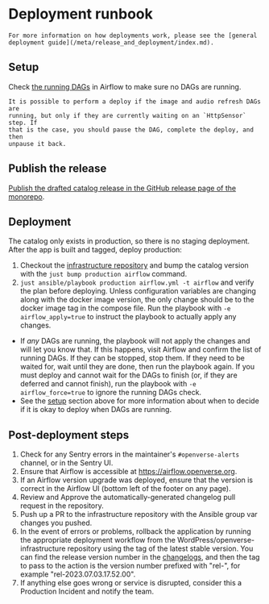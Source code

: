 # Deployment runbook

```{tip}
For more information on how deployments work, please see the [general deployment guide](/meta/release_and_deployment/index.md).
```

## Setup

Check [the running DAGs](https://airflow.openverse.org/home?status=running) in
Airflow to make sure no DAGs are running.

```{caution}
It is possible to perform a deploy if the image and audio refresh DAGs are
running, but only if they are currently waiting on an `HttpSensor` step. If
that is the case, you should pause the DAG, complete the deploy, and then
unpause it back.
```

## Publish the release

[Publish the drafted catalog release in the GitHub release page of the monorepo](/meta/release_and_deployment/index.md#how-to-publish-a-release).

## Deployment

The catalog only exists in production, so there is no staging deployment. After
the app is built and tagged, deploy production:

1. Checkout the
   [infrastructure repository](https://github.com/wordpress/openverse-infrastructure)
   and bump the catalog version with the `just bump production airflow` command.
1. `just ansible/playbook production airflow.yml -t airflow` and verify the plan
   before deploying. Unless configuration variables are changing along with the
   docker image version, the only change should be to the docker image tag in
   the compose file. Run the playbook with `-e airflow_apply=true` to instruct
   the playbook to actually apply any changes.

- If _any_ DAGs are running, the playbook will not apply the changes and will
  let you know that. If this happens, visit Airflow and confirm the list of
  running DAGs. If they can be stopped, stop them. If they need to be waited
  for, wait until they are done, then run the playbook again. If you must deploy
  and cannot wait for the DAGs to finish (or, if they are deferred and cannot
  finish), run the playbook with `-e airflow_force=true` to ignore the running
  DAGs check.
- See the [setup](#setup) section above for more information about when to
  decide if it is okay to deploy when DAGs are running.

## Post-deployment steps

1. Check for any Sentry errors in the maintainer's `#openverse-alerts` channel,
   or in the Sentry UI.
1. Ensure that Airflow is accessible at <https://airflow.openverse.org>.
1. If an Airflow version upgrade was deployed, ensure that the version is
   correct in the Airflow UI (bottom left of the footer on any page).
1. Review and Approve the automatically-generated changelog pull request in the
   repository.
1. Push up a PR to the infrastructure repository with the Ansible group var
   changes you pushed.
1. In the event of errors or problems, rollback the application by running the
   appropriate deployment workflow from the WordPress/openverse-infrastructure
   repository using the tag of the latest stable version. You can find the
   release version number in the [changelogs](/changelogs/index), and then the
   tag to pass to the action is the version number prefixed with "rel-", for
   example "rel-2023.07.03.17.52.00".
1. If anything else goes wrong or service is disrupted, consider this a
   Production Incident and notify the team.
